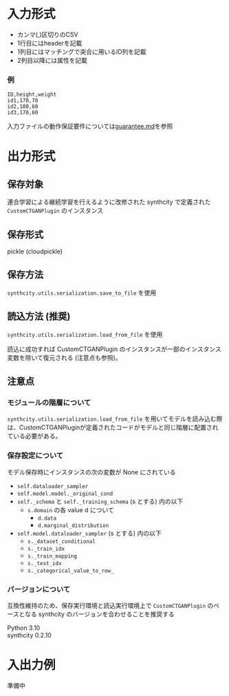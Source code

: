 # 入力形式

- カンマ(,)区切りのCSV
- 1行目にはheaderを記載
- 1列目にはマッチングで突合に用いるID列を記載
- 2列目以降には属性を記載

### 例
```csv
ID,height,weight
id1,170,70
id2,180,60
id3,170,60
```

入力ファイルの動作保証要件については[guarantee.md](guarantee.md)を参照  

# 出力形式
## 保存対象
連合学習による継続学習を行えるように改修された synthcity で定義された `CustomCTGANPlugin` のインスタンス
## 保存形式
pickle (cloudpickle)
## 保存方法
`synthcity.utils.serialization.save_to_file` を使用
## 読込方法 (推奨)
`synthcity.utils.serialization.load_from_file` を使用

読込に成功すれば CustomCTGANPlugin のインスタンスが一部のインスタンス変数を除いて復元される (注意点も参照)。
## 注意点
### モジュールの階層について
`synthcity.utils.serialization.load_from_file` を用いてモデルを読み込む際は、CustomCTGANPluginが定義されたコードがモデルと同じ階層に配置されている必要がある。

### 保存設定について
モデル保存時にインスタンスの次の変数が None にされている
* `self.dataloader_sampler`
* `self.model.model._original_cond`
* `self._schema` と `self._training_schema`  (s とする) 内の以下
    * `s.domain` の各 value d について
        * `d.data`
        * `d.marginal_distribution`
* `self.model.dataloader_sampler` (s とする) 内の以下
    * `s._dataset_conditional`
    * `s._train_idx`
    * `s._train_mapping`
    * `s._test_idx`
    * `s._categorical_value_to_row_`
### バージョンについて
互換性維持のため、保存実行環境と読込実行環境上で `CustomCTGANPlugin` のベースとなる synthcity のバージョンを合わせることを推奨する

Python 3.10  
synthcity 0.2.10

# 入出力例
準備中